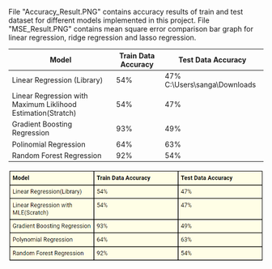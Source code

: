 File "Accuracy_Result.PNG" contains accuracy results of train and test dataset for different models implemented in this project.
File "MSE_Result.PNG" contains mean square error comparison bar graph for linear regression, ridge regression and lasso regression.


| Model                                                         | Train Data Accuracy | Test Data Accuracy |
| ------------------------------------------------------------- | ------------------- | ------------------ |
| Linear Regression (Library)                                   | 54%                 | 47%                C:\Users\sanga\Downloads
| Linear Regression with Maximum Liklihood Estimation(Stratch)  | 54%                 | 47%                |
| Gradient Boosting Regression                                  | 93%                 | 49%                |
| Polinomial Regression                                         | 64%                 | 63%                |
| Random Forest Regression                                      | 92%                 | 54%                |

![alt text](Accuracy_Result.PNG)